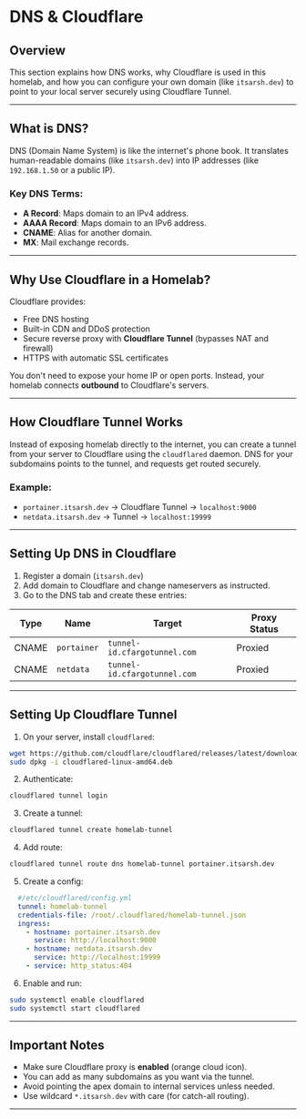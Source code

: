 # DNS & Cloudflare

## Overview

This section explains how DNS works, why Cloudflare is used in this homelab, and how you can configure your own domain (like `itsarsh.dev`) to point to your local server securely using Cloudflare Tunnel.

---

## What is DNS?

DNS (Domain Name System) is like the internet's phone book. It translates human-readable domains (like `itsarsh.dev`) into IP addresses (like `192.168.1.50` or a public IP).

### Key DNS Terms:

* **A Record**: Maps domain to an IPv4 address.
* **AAAA Record**: Maps domain to an IPv6 address.
* **CNAME**: Alias for another domain.
* **MX**: Mail exchange records.

---

## Why Use Cloudflare in a Homelab?

Cloudflare provides:

* Free DNS hosting
* Built-in CDN and DDoS protection
* Secure reverse proxy with **Cloudflare Tunnel** (bypasses NAT and firewall)
* HTTPS with automatic SSL certificates

You don't need to expose your home IP or open ports. Instead, your homelab connects **outbound** to Cloudflare's servers.

---

## How Cloudflare Tunnel Works

Instead of exposing homelab directly to the internet, you can create a tunnel from your server to Cloudflare using the `cloudflared` daemon. DNS for your subdomains points to the tunnel, and requests get routed securely.

### Example:

* `portainer.itsarsh.dev` → Cloudflare Tunnel → `localhost:9000`
* `netdata.itsarsh.dev` → Tunnel → `localhost:19999`

---

## Setting Up DNS in Cloudflare

1. Register a domain (`itsarsh.dev`)
2. Add domain to Cloudflare and change nameservers as instructed.
3. Go to the DNS tab and create these entries:

| Type  | Name          | Target                                   | Proxy Status |
| ----- | ------------- | ---------------------------------------- | ------------ |
| CNAME | `portainer`   | `tunnel-id.cfargotunnel.com`             | Proxied      |
| CNAME | `netdata`     | `tunnel-id.cfargotunnel.com`             | Proxied      |

---

## Setting Up Cloudflare Tunnel

  1. On your server, install `cloudflared`:

```bash
wget https://github.com/cloudflare/cloudflared/releases/latest/download/cloudflared-linux-amd64.deb
sudo dpkg -i cloudflared-linux-amd64.deb
```

  2. Authenticate:

```bash
cloudflared tunnel login
```

  3. Create a tunnel:

```bash
cloudflared tunnel create homelab-tunnel
```

  4. Add route:

```bash
cloudflared tunnel route dns homelab-tunnel portainer.itsarsh.dev
```

  5. Create a config:
  
```yml
  #/etc/cloudflared/config.yml
  tunnel: homelab-tunnel
  credentials-file: /root/.cloudflared/homelab-tunnel.json
  ingress:
    - hostname: portainer.itsarsh.dev
      service: http://localhost:9000
    - hostname: netdata.itsarsh.dev
      service: http://localhost:19999
    - service: http_status:404
```

  6. Enable and run:

```bash
sudo systemctl enable cloudflared
sudo systemctl start cloudflared
```


---

## Important Notes

* Make sure Cloudflare proxy is **enabled** (orange cloud icon).
* You can add as many subdomains as you want via the tunnel.
* Avoid pointing the apex domain to internal services unless needed.
* Use wildcard `*.itsarsh.dev` with care (for catch-all routing).

---